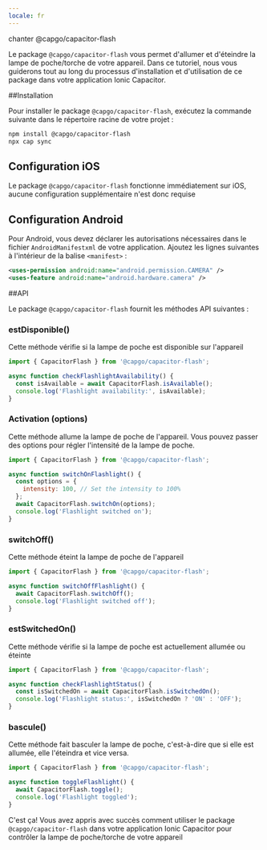 ```yaml
---
locale: fr
---
```


chanter @capgo/capacitor-flash

Le package `@capgo/capacitor-flash` vous permet d'allumer et d'éteindre la lampe de poche/torche de votre appareil. Dans ce tutoriel, nous vous guiderons tout au long du processus d'installation et d'utilisation de ce package dans votre application Ionic Capacitor.

##Installation

Pour installer le package `@capgo/capacitor-flash`, exécutez la commande suivante dans le répertoire racine de votre projet :

```bash
npm install @capgo/capacitor-flash
npx cap sync
```

## Configuration iOS

Le package `@capgo/capacitor-flash` fonctionne immédiatement sur iOS, aucune configuration supplémentaire n'est donc requise

## Configuration Android

Pour Android, vous devez déclarer les autorisations nécessaires dans le fichier `AndroidManifestxml` de votre application. Ajoutez les lignes suivantes à l'intérieur de la balise `<manifest>` :

```xml
<uses-permission android:name="android.permission.CAMERA" />
<uses-feature android:name="android.hardware.camera" />
```

##API

Le package `@capgo/capacitor-flash` fournit les méthodes API suivantes :

### estDisponible()

Cette méthode vérifie si la lampe de poche est disponible sur l'appareil

```javascript
import { CapacitorFlash } from '@capgo/capacitor-flash';

async function checkFlashlightAvailability() {
  const isAvailable = await CapacitorFlash.isAvailable();
  console.log('Flashlight availability:', isAvailable);
}
```

### Activation (options)

Cette méthode allume la lampe de poche de l'appareil. Vous pouvez passer des options pour régler l'intensité de la lampe de poche.

```javascript
import { CapacitorFlash } from '@capgo/capacitor-flash';

async function switchOnFlashlight() {
  const options = {
    intensity: 100, // Set the intensity to 100%
  };
  await CapacitorFlash.switchOn(options);
  console.log('Flashlight switched on');
}
```

### switchOff()

Cette méthode éteint la lampe de poche de l'appareil

```javascript
import { CapacitorFlash } from '@capgo/capacitor-flash';

async function switchOffFlashlight() {
  await CapacitorFlash.switchOff();
  console.log('Flashlight switched off');
}
```

### estSwitchedOn()

Cette méthode vérifie si la lampe de poche est actuellement allumée ou éteinte

```javascript
import { CapacitorFlash } from '@capgo/capacitor-flash';

async function checkFlashlightStatus() {
  const isSwitchedOn = await CapacitorFlash.isSwitchedOn();
  console.log('Flashlight status:', isSwitchedOn ? 'ON' : 'OFF');
}
```

### bascule()

Cette méthode fait basculer la lampe de poche, c'est-à-dire que si elle est allumée, elle l'éteindra et vice versa.

```javascript
import { CapacitorFlash } from '@capgo/capacitor-flash';

async function toggleFlashlight() {
  await CapacitorFlash.toggle();
  console.log('Flashlight toggled');
}
```

C'est ça! Vous avez appris avec succès comment utiliser le package `@capgo/capacitor-flash` dans votre application Ionic Capacitor pour contrôler la lampe de poche/torche de votre appareil